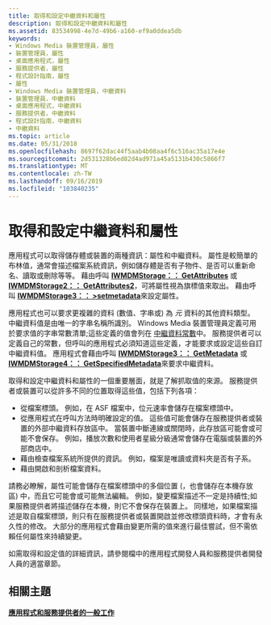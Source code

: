 ```yaml
---
title: 取得和設定中繼資料和屬性
description: 取得和設定中繼資料和屬性
ms.assetid: 83534998-4e7d-49b6-a160-ef9a0ddea5db
keywords:
- Windows Media 裝置管理員，屬性
- 裝置管理員，屬性
- 桌面應用程式，屬性
- 服務提供者，屬性
- 程式設計指南，屬性
- 屬性
- Windows Media 裝置管理員，中繼資料
- 裝置管理員，中繼資料
- 桌面應用程式，中繼資料
- 服務提供者，中繼資料
- 程式設計指南，中繼資料
- 中繼資料
ms.topic: article
ms.date: 05/31/2018
ms.openlocfilehash: 8697f62dac44f5aab4b08aa4f6c516ac35a17e4e
ms.sourcegitcommit: 2d531328b6ed82d4ad971a45a5131b430c5866f7
ms.translationtype: MT
ms.contentlocale: zh-TW
ms.lasthandoff: 09/16/2019
ms.locfileid: "103840235"
---
```

# <a name="getting-and-setting-metadata-and-attributes"></a>取得和設定中繼資料和屬性

應用程式可以取得儲存體或裝置的兩種資訊：屬性和中繼資料。 屬性是較簡單的布林值，通常會描述檔案系統資訊，例如儲存體是否有子物件、是否可以重新命名、讀取或刪除等等。 藉由呼叫 [**IWMDMStorage：： GetAttributes**](/windows/desktop/api/mswmdm/nf-mswmdm-iwmdmstorage-getattributes) 或 [**IWMDMStorage2：： GetAttributes2**](/windows/desktop/api/mswmdm/nf-mswmdm-iwmdmstorage2-getattributes2)，可將屬性視為旗標值來取出。 藉由呼叫 [**IWMDMStorage3：： >setmetadata**](/windows/desktop/api/mswmdm/nf-mswmdm-iwmdmstorage3-setmetadata)來設定屬性。

應用程式也可以要求更複雜的資料 (數值、字串或) 為 *元* 資料的其他資料類型。 中繼資料值是由唯一的字串名稱所識別。 Windows Media 裝置管理員定義可用於要求值的字串常數清單;這些定義的值會列在 [中繼資料常數](metadata-constants.md)中。 服務提供者可以定義自己的常數，但呼叫的應用程式必須知道這些定義，才能要求或設定這些自訂中繼資料值。 應用程式會藉由呼叫 [**IWMDMStorage3：： GetMetadata**](/windows/desktop/api/mswmdm/nf-mswmdm-iwmdmstorage3-getmetadata) 或 [**IWMDMStorage4：： GetSpecifiedMetadata**](/windows/desktop/api/mswmdm/nf-mswmdm-iwmdmstorage4-getspecifiedmetadata)來要求中繼資料。

取得和設定中繼資料和屬性的一個重要層面，就是了解抓取值的來源。 服務提供者或裝置可以從許多不同的位置取得這些值，包括下列各項：

-   從檔案標頭。 例如，在 ASF 檔案中，位元速率會儲存在檔案標頭中。
-   從應用程式在呼叫方法時明確設定的值。 這些值可能會儲存在服務提供者或裝置的外部中繼資料存放區中。 當裝置中斷連線或關閉時，此存放區可能會或可能不會保存。 例如，播放次數和使用者星級分級通常會儲存在電腦或裝置的外部商店中。
-   藉由檢查檔案系統所提供的資訊。 例如，檔案是唯讀或資料夾是否有子系。
-   藉由開啟和剖析檔案資料。

請務必瞭解，屬性可能會儲存在檔案標頭中的多個位置 (，也會儲存在本機存放區) 中，而且它可能會或可能無法編輯。 例如，變更檔案描述不一定是持續性;如果服務提供者將描述儲存在本機，則它不會保存在裝置上。 同樣地，如果檔案描述是取自檔案標頭，則只有在服務提供者或裝置開啟並修改標頭資料時，才會有永久性的修改。 大部分的應用程式會藉由變更所需的值來進行最佳嘗試，但不需依賴任何屬性來持續變更。

如需取得和設定值的詳細資訊，請參閱檔中的應用程式開發人員和服務提供者開發人員的適當章節。

## <a name="related-topics"></a>相關主題

<dl> <dt>

[**應用程式和服務提供者的一般工作**](tasks-common-to-applications-and-service-providers.md)
</dt> </dl>

 

 




